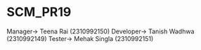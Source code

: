 # SCM_PR19
Manager-> Teena Rai (2310992150)
Developer-> Tanish Wadhwa (2310992149)
Tester-> Mehak Singla (2310992151)
